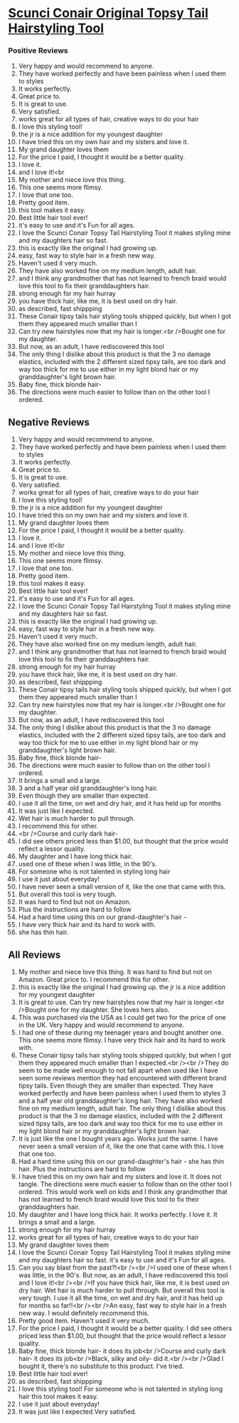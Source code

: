 # [Scunci Conair Original Topsy Tail Hairstyling Tool](https://products.checkmycream.com/products/Scunci-Conair-Original-Topsy-Tail-Hairstyling-Tool.html)

### Positive Reviews

<ol>
      <li>Very happy and would recommend to anyone.</li>
      <li>They have worked perfectly and have been painless when I used them to styles</li>
      <li>It works perfectly.</li>
      <li>Great price to.  </li>
      <li>It is great to use.  </li>
      <li>Very satisfied.</li>
      <li>works great for all types of hair, creative ways to do your hair</li>
      <li>I love this styling tool!  </li>
      <li>the jr is a nice addition for my youngest daughter</li>
      <li>I have tried this on my own hair and my sisters and love it.  </li>
      <li>My grand daughter loves them</li>
      <li>For the price I paid, I thought it would be a better quality.</li>
      <li>I love it.</li>
      <li>and I love it!&lt;br</li>
      <li>My mother and niece love this thing.  </li>
      <li>This one seems more flimsy.  </li>
      <li>I love that one too.</li>
      <li>Pretty good item.</li>
      <li>this tool makes it easy.</li>
      <li>Best little hair tool ever!</li>
      <li>it&#x27;s easy to use and it&#x27;s Fun for all ages.</li>
      <li>I love the Scunci Conair Topsy Tail Hairstyling Tool it makes styling mine and my daughters hair so fast.</li>
      <li>this is exactly like the original I had growing up.</li>
      <li>easy, fast way to style hair in a fresh new way.</li>
      <li>Haven&#x27;t used it very much.</li>
      <li>They have also worked fine on my medium length, adult hair.  </li>
      <li>and I think any grandmother that has not learned to french braid would love this tool to fix their granddaughters hair.</li>
      <li>strong enough for my hair hurray</li>
      <li>you have thick hair, like me, it is best used on dry hair.</li>
      <li>as described, fast shippping</li>
      <li>These Conair tipsy tails hair styling tools shipped quickly, but when I got them they appeared much smaller than I</li>
      <li>Can try new hairstyles now that my hair is longer.&lt;br /&gt;Bought one for my daughter.  </li>
      <li>But now, as an adult, I have rediscovered this tool</li>
      <li>The only thing I dislike about this product is that the 3 no damage elastics, included with the 2 different sized tipsy tails,  are too dark and way too thick for me to use either in my light blond hair or my granddaughter&#x27;s light brown hair.</li>
      <li>Baby fine, thick blonde hair-</li>
      <li>The directions were much easier to follow than on the other tool I ordered.  </li>
</ol>


<h2>Negative Reviews</h2>
<ol>
<li> Very happy and would recommend to anyone.</li>
<li> They have worked perfectly and have been painless when I used them to styles</li>
<li> It works perfectly.</li>
<li> Great price to.  </li>
<li> It is great to use.  </li>
<li> Very satisfied.</li>
<li> works great for all types of hair, creative ways to do your hair</li>
<li> I love this styling tool!  </li>
<li> the jr is a nice addition for my youngest daughter</li>
<li> I have tried this on my own hair and my sisters and love it.  </li>
<li> My grand daughter loves them</li>
<li> For the price I paid, I thought it would be a better quality.</li>
<li> I love it.</li>
<li> and I love it!&lt;br</li>
<li> My mother and niece love this thing.  </li>
<li> This one seems more flimsy.  </li>
<li> I love that one too.</li>
<li> Pretty good item.</li>
<li> this tool makes it easy.</li>
<li> Best little hair tool ever!</li>
<li> it&#x27;s easy to use and it&#x27;s Fun for all ages.</li>
<li> I love the Scunci Conair Topsy Tail Hairstyling Tool it makes styling mine and my daughters hair so fast.</li>
<li> this is exactly like the original I had growing up.</li>
<li> easy, fast way to style hair in a fresh new way.</li>
<li> Haven&#x27;t used it very much.</li>
<li> They have also worked fine on my medium length, adult hair.  </li>
<li> and I think any grandmother that has not learned to french braid would love this tool to fix their granddaughters hair.</li>
<li> strong enough for my hair hurray</li>
<li> you have thick hair, like me, it is best used on dry hair.</li>
<li> as described, fast shippping</li>
<li> These Conair tipsy tails hair styling tools shipped quickly, but when I got them they appeared much smaller than I</li>
<li> Can try new hairstyles now that my hair is longer.&lt;br /&gt;Bought one for my daughter.  </li>
<li> But now, as an adult, I have rediscovered this tool</li>
<li> The only thing I dislike about this product is that the 3 no damage elastics, included with the 2 different sized tipsy tails,  are too dark and way too thick for me to use either in my light blond hair or my granddaughter&#x27;s light brown hair.</li>
<li> Baby fine, thick blonde hair-</li>
<li> The directions were much easier to follow than on the other tool I ordered.  </li>
<li> It brings a small and a large.</li>
<li> 3 and a half year old granddaughter&#x27;s long hair.  </li>
<li> Even though they are smaller than expected.</li>
<li> I use it all the time, on wet and dry hair, and it has held up for months</li>
<li> It was just like I expected.</li>
<li> Wet hair is much harder to pull through.</li>
<li> I recommend this for other.</li>
<li> &lt;br /&gt;Course and curly dark hair-</li>
<li> I did see others priced less than $1.00, but thought that the price would reflect a lessor quality.</li>
<li> My daughter and I have long thick hair.</li>
<li> used one of these when I was little, in the 90&#x27;s.</li>
<li> For someone who is not talented in styling long hair</li>
<li> I use it just about everyday!</li>
<li> I have never seen a small version of it, like the one that came with this.  </li>
<li> But overall this tool is very tough.</li>
<li> It was hard to find but not on Amazon.  </li>
<li> Plus the instructions are hard to follow</li>
<li> Had a hard time using this on our grand-daughter&#x27;s hair -</li>
<li> I have very thick hair and its hard to work with.</li>
<li> she has thin hair.  </li>
</ol>

<h2>All Reviews</h2>

<ol>
    <li> My mother and niece love this thing.  It was hard to find but not on Amazon.  Great price to.  I recommend this for other.</li>
    <li> this is exactly like the original I had growing up. the jr is a nice addition for my youngest daughter</li>
    <li> It is great to use.  Can try new hairstyles now that my hair is longer.&lt;br /&gt;Bought one for my daughter.  She loves hers also.</li>
    <li> This was purchased via the USA as I could get two for the price of one in the UK. Very happy and would recommend to anyone.</li>
    <li> I had one of these during my teenager years and bought another one.  This one seems more flimsy.  I have very thick hair and its hard to work with.</li>
    <li> These Conair tipsy tails hair styling tools shipped quickly, but when I got them they appeared much smaller than I expected.&lt;br /&gt;&lt;br /&gt;They do seem to be made well enough to not fall apart when used like I have seen some reviews mention they had encountered with different brand tipsy tails.  Even though they are smaller than expected. They have worked perfectly and have been painless when I used them to styles 3 and a half year old granddaughter&#x27;s long hair.  They have also worked fine on my medium length, adult hair.  The only thing I dislike about this product is that the 3 no damage elastics, included with the 2 different sized tipsy tails,  are too dark and way too thick for me to use either in my light blond hair or my granddaughter&#x27;s light brown hair.</li>
    <li> It is just like the one I bought years ago.  Works just the same.  I have never seen a small version of it, like the one that came with this.  I love that one too.</li>
    <li> Had a hard time using this on our grand-daughter&#x27;s hair - she has thin hair.  Plus the instructions are hard to follow</li>
    <li> I have tried this on my own hair and my sisters and love it.  It does not tangle.  The directions were much easier to follow than on the other tool I ordered.  This would work well on kids and I think any grandmother that has not learned to french braid would love this tool to fix their granddaughters hair.</li>
    <li> My daughter and I have long thick hair. It works perfectly. I love it. It brings a small and a large.</li>
    <li> strong enough for my hair hurray</li>
    <li> works great for all types of hair, creative ways to do your hair</li>
    <li> My grand daughter loves them</li>
    <li> I love the Scunci Conair Topsy Tail Hairstyling Tool it makes styling mine and my daughters hair so fast. it&#x27;s easy to use and it&#x27;s Fun for all ages.</li>
    <li> Can you say blast from the past?!&lt;br /&gt;&lt;br /&gt;I used one of these when I was little, in the 90&#x27;s. But now, as an adult, I have rediscovered this tool and I love it!&lt;br /&gt;&lt;br /&gt;If you have thick hair, like me, it is best used on dry hair. Wet hair is much harder to pull through. But overall this tool is very tough. I use it all the time, on wet and dry hair, and it has held up for months so far!!&lt;br /&gt;&lt;br /&gt;An easy, fast way to style hair in a fresh new way. I would definitely recommend this.</li>
    <li> Pretty good item. Haven&#x27;t used it very much.</li>
    <li> For the price I paid, I thought it would be a better quality. I did see others priced less than $1.00, but thought that the price would reflect a lessor quality.</li>
    <li> Baby fine, thick blonde hair- it does its job&lt;br /&gt;Course and curly dark hair- it does its job&lt;br /&gt;Black, silky and oily- did it.&lt;br /&gt;&lt;br /&gt;Glad I bought it, there&#x27;s no substitute to this product.  I&#x27;ve tried.</li>
    <li> Best little hair tool ever!</li>
    <li> as described, fast shippping</li>
    <li> I love this styling tool!  For someone who is not talented in styling long hair this tool makes it easy.</li>
    <li> I use it just about everyday!</li>
    <li> It was just like I expected.Very satisfied.</li>
</ol>




